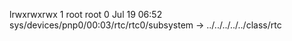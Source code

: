 lrwxrwxrwx 1 root root 0 Jul 19 06:52 sys/devices/pnp0/00:03/rtc/rtc0/subsystem -> ../../../../../class/rtc
